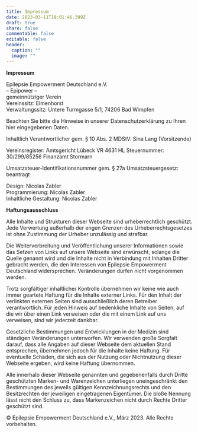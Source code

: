 ```yaml
---
title: Impressum
date: 2023-03-11T19:01:46.399Z
draft: true
share: false
commentable: false
editable: false
header:
  caption: ""
  image: ""
---
```

**Impressum**

Epilepsie Empowerment Deutschland e.V.\
– Epipower –\
gemeinnütziger Verein\
Vereinssitz: Elmenhorst\
V﻿erwaltungssitz: Untere Turmgasse 5/1, 74206 Bad Wimpfen



Beachten Sie bitte die Hinweise in unserer Datenschutzerklärung zu Ihren hier eingegebenen Daten.

Inhaltlich Verantwortlicher gem. § 10 Abs. 2 MDStV: Sina Lang (Vorsitzende)

Vereinsregister: Amtsgericht Lübeck VR 4631 HL
Steuernummer: 30/299/85256
Finanzamt Stormarn 

Umsatzsteuer-Identifikationsnummer gem. § 27a Umsatzsteuergesetz: beantragt

Design: Nicolas Zabler\
Programmierung: Nicolas Zabler\
Inhaltliche Gestaltung: Nicolas Zabler

**Haftungsausschluss**


Alle Inhalte und Strukturen dieser Webseite sind urheberrechtlich geschützt. Jede Verwertung außerhalb der engen Grenzen des Urheberrechtsgesetzes ist ohne Zustimmung der Urheber unzulässig und strafbar.

Die Weiterverbreitung und Veröffentlichung unserer Informationen sowie das Setzen von Links auf unsere Webseite sind erwünscht, solange die Quelle genannt wird und die Inhalte nicht in Verbindung mit Inhalten Dritter gebracht werden, die den Interessen von Epilepsie Empowerment Deutschland widersprechen. Veränderungen dürfen nicht vorgenommen werden.

Trotz sorgfältiger inhaltlicher Kontrolle übernehmen wir keine wie auch immer geartete Haftung für die Inhalte externer Links. Für den Inhalt der verlinkten externen Seiten sind ausschließlich deren Betreiber verantwortlich. Für jeden Hinweis auf bedenkliche Inhalte von Seiten, auf die wir über einen Link verweisen oder die mit einem Link auf uns verweisen, sind wir jederzeit dankbar.

Gesetzliche Bestimmungen und Entwicklungen in der Medizin sind ständigen Veränderungen unterworfen. Wir verwenden große Sorgfalt darauf, dass alle Angaben auf dieser Webseite dem aktuellen Stand entsprechen, übernehmen jedoch für die Inhalte keine Haftung. Für eventuelle Schäden, die sich aus der Nutzung oder Nichtnutzung dieser Webseite ergeben, wird keine Haftung übernommen.

Alle innerhalb dieser Webseite genannten und gegebenenfalls durch Dritte geschützten Marken- und Warenzeichen unterliegen uneingeschränkt den Bestimmungen des jeweils gültigen Kennzeichnungsrechts und den Besitzrechten der jeweiligen eingetragenen Eigentümer. Die bloße Nennung lässt nicht den Schluss zu, dass Markenzeichen nicht durch Rechte Dritter geschützt sind.

© Epilepsie Empowerment Deutschland e.V., März 2023. Alle Rechte vorbehalten.
